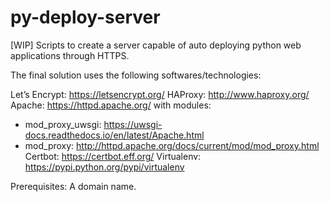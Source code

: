 # py-deploy-server
[WIP]
Scripts to create a server capable of auto deploying python web applications through HTTPS.

The final solution uses the following softwares/technologies:

Let’s Encrypt: https://letsencrypt.org/
HAProxy: http://www.haproxy.org/
Apache: https://httpd.apache.org/ with modules:
- mod_proxy_uwsgi: https://uwsgi-docs.readthedocs.io/en/latest/Apache.html
- mod_proxy: http://httpd.apache.org/docs/current/mod/mod_proxy.html
Certbot: https://certbot.eff.org/
Virtualenv: https://pypi.python.org/pypi/virtualenv

Prerequisites: A domain name.
